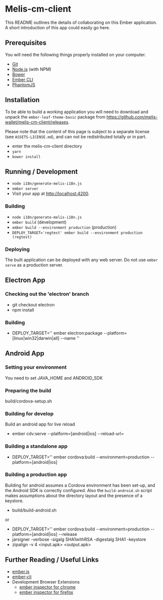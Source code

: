 # Melis-cm-client

This README outlines the details of collaborating on this Ember application.
A short introduction of this app could easily go here.

## Prerequisites

You will need the following things properly installed on your computer.

* [Git](http://git-scm.com/)
* [Node.js](http://nodejs.org/) (with NPM)
* [Bower](http://bower.io/)
* [Ember CLI](http://www.ember-cli.com/)
* [PhantomJS](http://phantomjs.org/)

## Installation

To be able to build a working application you will need to download and unpack the `ember-leaf-theme-basic` package from https://github.com/melis-wallet/melis-cm-client/releases. 

Please note that the content of this page is subject to a separate license (see `ASSETS-LICENSE.md`), and can not be redistributed totally or in part. 

* enter the melis-cm-client directory
* `yarn`
* `bower install`

## Running / Development

* `node i18n/generate-melis-i18n.js`
* `ember server`
* Visit your app at [http://localhost:4200](http://localhost:4200).


### Building

* `node i18n/generate-melis-i18n.js`
* `ember build` (development)
* `ember build --environment production` (production)
* `DEPLOY_TARGET='regtest' ember build --environment production (regtest)`

### Deploying

The built application can be deployed with any web server. Do not use `ember serve` as a production server.


## Electron App

### Checking out the 'electron' branch

* git checkout electron
* npm install

### Building

* DEPLOY_TARGET='<target>' ember electron:package  --platform=[linux|win32|darwin|all] --name '<app-name>'


## Android App

### Setting your environment

You need to set JAVA_HOME and ANDROID_SDK

### Preparing the build

build/cordova-setup.sh

### Building for develop

Build an android app for live reload

* ember cdv:serve --platform=[android|ios] --reload-url=<url>

###  Building a standalone app

* DEPLOY_TARGET='<target>' ember cordova:build --environment=production --platform=[android|ios]

###  Building a production app

Building for android assumes a Cordova environment has been set-up, and the Android SDK is correctly configured.
Also the `build-android.sh` script makes assumptions about the directory layout and the presence of a keystore.

* build/build-android.sh <target> <version-number> <signing-key-password>

or

* DEPLOY_TARGET='<target>' ember cordova:build --environment=production --platform=[android|ios] --release
* jarsigner -verbose -sigalg SHA1withRSA -digestalg SHA1 -keystore <path-to-keystore> <path-to-apk> <key-id>
* zipalign -v 4 <input.apk> <output.apk>

## Further Reading / Useful Links

* [ember.js](http://emberjs.com/)
* [ember-cli](http://www.ember-cli.com/)
* Development Browser Extensions
  * [ember inspector for chrome](https://chrome.google.com/webstore/detail/ember-inspector/bmdblncegkenkacieihfhpjfppoconhi)
  * [ember inspector for firefox](https://addons.mozilla.org/en-US/firefox/addon/ember-inspector/)

